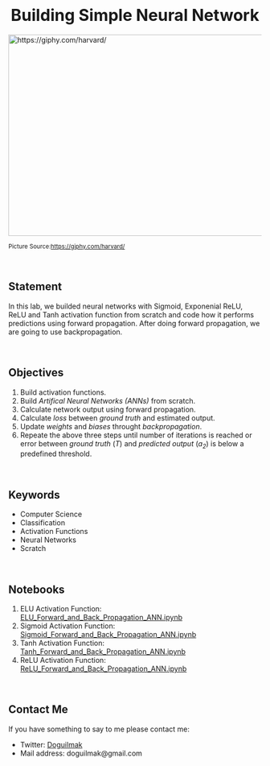<h1  align=center><font  size = 6>Building Simple Neural Network</font></h1>

<img  src="https://i.giphy.com/media/9N2UvCx7wXLnG/giphy.webp"  height=400  width=1000  alt="https://giphy.com/harvard/"> 

<small>Picture Source:<a  href="https://giphy.com/harvard/">https://giphy.com/harvard/</a></small>

<br>

<h2>Statement</h2>

<p>In this lab, we builded neural networks with Sigmoid, Exponenial ReLU, ReLU and Tanh activation function from scratch and code how it performs predictions using forward propagation. After doing forward propagation, we are going to use backpropagation.</p>

<br>

<h2>Objectives</h2>
<ol>
	<li>Build activation functions.</li>
	<li>Build <i>Artifical Neural Networks (ANNs)</i> from scratch.</li>
	<li>Calculate network output using forward propagation.</li>
	<li>Calculate <i>loss</i> between <i>ground truth</i> and estimated output.</li>
	<li>Update <i>weights</i> and <i>biases</i> throught <i>backpropagation</i>.</li>
	<li>Repeate the above three steps until number of iterations is reached or error between <i>ground truth</i> (<i>T</i>) and <i>predicted output</i> (<i>a<sub>2</sub></i>) is below a predefined threshold.</li>
</ol>  

<br>  

<h2>Keywords</h2>
<ul>
	<li>Computer Science</li>
	<li>Classification</li>
	<li>Activation Functions</li>
	<li>Neural Networks</li>
	<li>Scratch</li>
</ul>

<br>

<h2>Notebooks</h2>

<ol>
	<li>ELU Activation Function: <a href="https://github.com/doguilmak/Building-Simple-Neural-Network/blob/main/ELU_Forward_and_Back_Propagation_ANN.ipynb">ELU_Forward_and_Back_Propagation_ANN.ipynb</a></li>
	<li>Sigmoid Activation Function: <a href="https://github.com/doguilmak/Building-Simple-Neural-Network/blob/main/Sigmoid_Forward_and_Back_Propagation_ANN.ipynb">Sigmoid_Forward_and_Back_Propagation_ANN.ipynb</a></li>
	<li>Tanh Activation Function: <a href="https://github.com/doguilmak/Building-Simple-Neural-Network/blob/main/Tanh_Forward_and_Back_Propagation_ANN.ipynb">Tanh_Forward_and_Back_Propagation_ANN.ipynb</a></li>
	<li>ReLU Activation Function: <a href="https://github.com/doguilmak/Building-Simple-Neural-Network/blob/main/ReLU_Forward_and_Back_Propagation_ANN.ipynb">ReLU_Forward_and_Back_Propagation_ANN.ipynb</a></li>
</ol>

<br>

<h2>Contact Me</h2>

<p>If you have something to say to me please contact me:</p>  

<ul>
	<li>Twitter: <a  href="https://twitter.com/Doguilmak">Doguilmak</a></li>
	<li>Mail address: doguilmak@gmail.com</li>
</ul>

